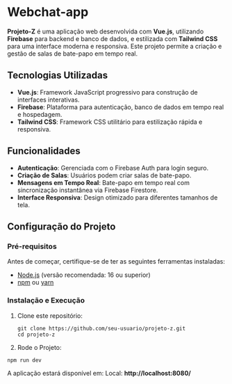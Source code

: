 # Webchat-app

**Projeto-Z** é uma aplicação web desenvolvida com **Vue.js**, utilizando **Firebase** para backend e banco de dados, e estilizada com **Tailwind CSS** para uma interface moderna e responsiva. Este projeto permite a criação e gestão de salas de bate-papo em tempo real.

## Tecnologias Utilizadas

- **Vue.js**: Framework JavaScript progressivo para construção de interfaces interativas.
- **Firebase**: Plataforma para autenticação, banco de dados em tempo real e hospedagem.
- **Tailwind CSS**: Framework CSS utilitário para estilização rápida e responsiva.

## Funcionalidades

- **Autenticação**: Gerenciada com o Firebase Auth para login seguro.
- **Criação de Salas**: Usuários podem criar salas de bate-papo.
- **Mensagens em Tempo Real**: Bate-papo em tempo real com sincronização instantânea via Firebase Firestore.
- **Interface Responsiva**: Design otimizado para diferentes tamanhos de tela.

## Configuração do Projeto

### Pré-requisitos

Antes de começar, certifique-se de ter as seguintes ferramentas instaladas:

- [Node.js](https://nodejs.org/) (versão recomendada: 16 ou superior)
- [npm](https://www.npmjs.com/) ou [yarn](https://yarnpkg.com/)

### Instalação e Execução

1. Clone este repositório:
   ```
   git clone https://github.com/seu-usuario/projeto-z.git
   cd projeto-z
   ```
2. Rode o Projeto:
  ```
  npm run dev
  ```
  A aplicação estará disponível em:
  Local: **http://localhost:8080/** 
